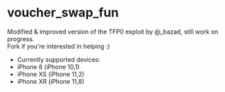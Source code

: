 # voucher_swap_fun
Modified &amp; improved version of the TFP0 exploit by @_bazad, still work on progress. <br>
Fork if you're interested in helping :)
<br>
- Currently supported devices:
- iPhone 8 (iPhone 10,1)
- iPhone XS (iPhone 11,2)
- iPhone XR (iPhone 11,8)
